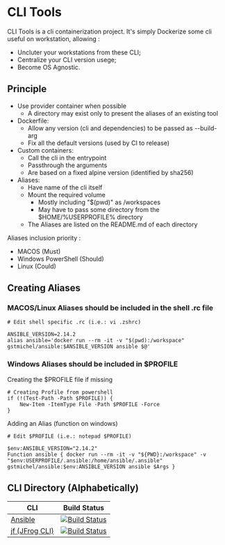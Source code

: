 # CLI Tools

CLI Tools is a cli containerization project. It's simply Dockerize some cli useful on workstation, allowing :

- Uncluter your workstations from these CLI;
- Centralize your CLI version usege;
- Become OS Agnostic.

## Principle

- Use provider container when possible
  - A directory may exist only to present the aliases of an existing tool
- Dockerfile:
  - Allow any version (cli and dependencies) to be passed as --build-arg
  - Fix all the default versions (used by CI to release)
- Custom containers:
  - Call the cli in the entrypoint
  - Passthrough the arguments
  - Are based on a fixed alpine version (identified by sha256)
- Aliases:
  - Have name of the cli itself
  - Mount the required volume
    - Mostly including "$(pwd)" as /workspaces
    - May have to pass some directory from the $HOME/%USERPROFILE% directory
  - The Aliases are listed on the README.md of each directory

Aliases inclusion priority :

- MACOS (Must)
- Windows PowerShell (Should)
- Linux (Could)

## Creating Aliases

### MACOS/Linux Aliases should be included in the shell .rc file

    # Edit shell specific .rc (i.e.: vi .zshrc)

    ANSIBLE_VERSION=2.14.2
    alias ansible='docker run --rm -it -v "$(pwd):/workspace" gstmichel/ansible:$ANSIBLE_VERSION ansible $@'

### Windows Aliases should be included in $PROFILE

Creating the $PROFILE file if missing

    # Creating Profile from powershell
    if (!(Test-Path -Path $PROFILE)) {
        New-Item -ItemType File -Path $PROFILE -Force
    }

Adding an Alias (function on windows)

    # Edit $PROFILE (i.e.: notepad $PROFILE)

    $env:ANSIBLE_VERSION="2.14.2"
    Function ansible { docker run --rm -it -v "${PWD}:/workspace" -v "$env:USERPROFILE/.ansible:/home/ansible/.ansible" gstmichel/ansible:$env:ANSIBLE_VERSION ansible $Args }

## CLI Directory (Alphabetically)

| CLI                              | Build Status                                                                                                                                                                                                |
| -------------------------------- | ----------------------------------------------------------------------------------------------------------------------------------------------------------------------------------------------------------- |
| [Ansible](./ansible/REAME.md)    | [![Build Status](https://dev.azure.com/8902828/Public/_apis/build/status/cli-tools/ansible/ansible-ci?branchName=main)](https://dev.azure.com/8902828/Public/_build/latest?definitionId=14&branchName=main) |
| [jf (JFrog CLI)](./jf/README.md) | [![Build Status](https://dev.azure.com/8902828/Public/_apis/build/status/cli-tools/jf/jf-ci?branchName=main)](https://dev.azure.com/8902828/Public/_build/latest?definitionId=15&branchName=main)           |
